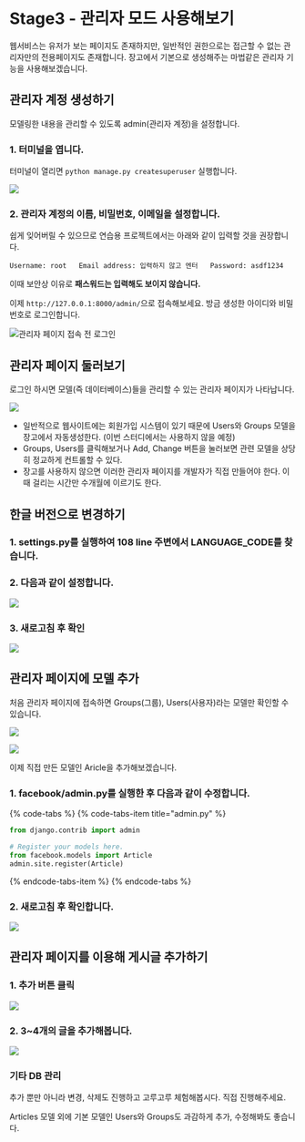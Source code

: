 # Stage3 - 관리자 모드 사용해보기

웹서비스는 유저가 보는 페이지도 존재하지만, 일반적인 권한으로는 접근할 수 없는 관리자만의 전용페이지도 존재합니다. 장고에서 기본으로 생성해주는 마법같은 관리자 기능을 사용해보겠습니다.

## 관리자 계정 생성하기

모델링한 내용을 관리할 수 있도록 admin\(관리자 계정\)을 설정합니다.

### 1. 터미널을 엽니다.

터미널이 열리면 `python manage.py createsuperuser` 실행합니다.

![](../.gitbook/assets/image%20%286%29.png)

### 2. 관리자 계정의 이름, 비밀번호, 이메일을 설정합니다.

쉽게 잊어버릴 수 있으므로 연습용 프로젝트에서는 아래와 같이 입력할 것을 권장합니다.

`Username: root  
Email address: 입력하지 않고 엔터  
Password: asdf1234`

이때 보안상 이유로 **패스워드는 입력해도 보이지 않습니다.**

이제 `http://127.0.0.1:8000/admin/`으로 접속해보세요. 방금 생성한 아이디와 비밀번호로 로그인합니다.

![&#xAD00;&#xB9AC;&#xC790; &#xD398;&#xC774;&#xC9C0; &#xC811;&#xC18D; &#xC804; &#xB85C;&#xADF8;&#xC778;](../.gitbook/assets/image%20%28201%29.png)

## 관리자 페이지 둘러보기

로그인 하시면 모델\(즉 데이터베이스\)들을 관리할 수 있는 관리자 페이지가 나타납니다.

![](../.gitbook/assets/image%20%28147%29.png)

* 일반적으로 웹사이트에는 회원가입 시스템이 있기 때문에 Users와 Groups 모델을 장고에서 자동생성한다. \(이번 스터디에서는 사용하지 않을 예정\)
* Groups, Users를 클릭해보거나 Add, Change 버튼을 눌러보면 관련 모델을 상당히 정교하게 컨트롤할 수 있다.
* 장고를 사용하지 않으면 이러한 관리자 페이지를 개발자가 직접 만들어야 한다. 이때 걸리는 시간만 수개월에 이르기도 한다.

## 한글 버전으로 변경하기 

### 1. settings.py를 실행하여 108 line 주변에서 LANGUAGE\_CODE를 찾습니다.

### 2. 다음과 같이 설정합니다.

![](../.gitbook/assets/image%20%28198%29.png)

### 3. 새로고침 후 확인

![](../.gitbook/assets/image%20%2886%29.png)

## 관리자 페이지에 모델 추가

처음 관리자 페이지에 접속하면 Groups\(그룹\), Users\(사용자\)라는 모델만 확인할 수 있습니다.

![](../.gitbook/assets/image%20%28128%29.png)

![](../.gitbook/assets/image%20%2842%29.png)

이제 직접 만든 모델인 Aricle을 추가해보겠습니다.

### 1. facebook/admin.py를 실행한 후 다음과 같이 수정합니다.

{% code-tabs %}
{% code-tabs-item title="admin.py" %}
```python
from django.contrib import admin

# Register your models here.
from facebook.models import Article
admin.site.register(Article)
```
{% endcode-tabs-item %}
{% endcode-tabs %}

###  2. 새로고침 후 확인합니다.

![](../.gitbook/assets/image%20%28168%29.png)

## 관리자 페이지를 이용해 게시글 추가하기

### 1. 추가 버튼 클릭 

![](../.gitbook/assets/image%20%2891%29.png)

### 2. 3~4개의 글을 추가해봅니다.

![](../.gitbook/assets/image%20%28146%29.png)

### 기타 DB 관리

추가 뿐만 아니라 변경, 삭제도 진행하고 고루고루 체험해봅시다. 직접 진행해주세요.

Articles 모델 외에 기본 모델인 Users와 Groups도 과감하게 추가, 수정해봐도 좋습니다.



